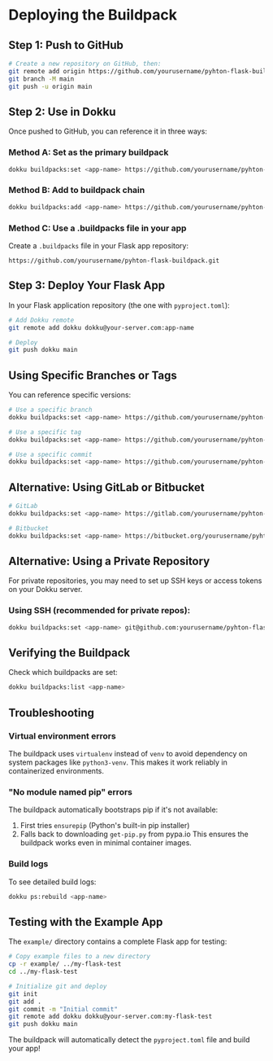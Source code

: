# Deploying the Buildpack

## Step 1: Push to GitHub

```bash
# Create a new repository on GitHub, then:
git remote add origin https://github.com/yourusername/pyhton-flask-buildpack.git
git branch -M main
git push -u origin main
```

## Step 2: Use in Dokku

Once pushed to GitHub, you can reference it in three ways:

### Method A: Set as the primary buildpack
```bash
dokku buildpacks:set <app-name> https://github.com/yourusername/pyhton-flask-buildpack.git
```

### Method B: Add to buildpack chain
```bash
dokku buildpacks:add <app-name> https://github.com/yourusername/pyhton-flask-buildpack.git
```

### Method C: Use a .buildpacks file in your app
Create a `.buildpacks` file in your Flask app repository:
```
https://github.com/yourusername/pyhton-flask-buildpack.git
```

## Step 3: Deploy Your Flask App

In your Flask application repository (the one with `pyproject.toml`):

```bash
# Add Dokku remote
git remote add dokku dokku@your-server.com:app-name

# Deploy
git push dokku main
```

## Using Specific Branches or Tags

You can reference specific versions:

```bash
# Use a specific branch
dokku buildpacks:set <app-name> https://github.com/yourusername/pyhton-flask-buildpack.git#development

# Use a specific tag
dokku buildpacks:set <app-name> https://github.com/yourusername/pyhton-flask-buildpack.git#v1.0.0

# Use a specific commit
dokku buildpacks:set <app-name> https://github.com/yourusername/pyhton-flask-buildpack.git#abc123
```

## Alternative: Using GitLab or Bitbucket

```bash
# GitLab
dokku buildpacks:set <app-name> https://gitlab.com/yourusername/pyhton-flask-buildpack.git

# Bitbucket
dokku buildpacks:set <app-name> https://bitbucket.org/yourusername/pyhton-flask-buildpack.git
```

## Alternative: Using a Private Repository

For private repositories, you may need to set up SSH keys or access tokens on your Dokku server.

### Using SSH (recommended for private repos):
```bash
dokku buildpacks:set <app-name> git@github.com:yourusername/pyhton-flask-buildpack.git
```

## Verifying the Buildpack

Check which buildpacks are set:
```bash
dokku buildpacks:list <app-name>
```

## Troubleshooting

### Virtual environment errors
The buildpack uses `virtualenv` instead of `venv` to avoid dependency on system packages like `python3-venv`. This makes it work reliably in containerized environments.

### "No module named pip" errors
The buildpack automatically bootstraps pip if it's not available:
1. First tries `ensurepip` (Python's built-in pip installer)
2. Falls back to downloading `get-pip.py` from pypa.io
This ensures the buildpack works even in minimal container images.

### Build logs
To see detailed build logs:
```bash
dokku ps:rebuild <app-name>
```

## Testing with the Example App

The `example/` directory contains a complete Flask app for testing:

```bash
# Copy example files to a new directory
cp -r example/ ../my-flask-test
cd ../my-flask-test

# Initialize git and deploy
git init
git add .
git commit -m "Initial commit"
git remote add dokku dokku@your-server.com:my-flask-test
git push dokku main
```

The buildpack will automatically detect the `pyproject.toml` file and build your app!

